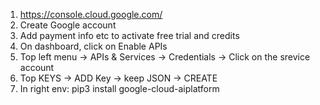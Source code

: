 1. https://console.cloud.google.com/
2. Create Google account
3. Add payment info etc to activate free trial and credits
4. On dashboard, click on Enable APIs
5. Top left menu -> APIs & Services -> Credentials -> Click on the srevice account
6. Top KEYS -> ADD Key -> keep JSON -> CREATE
7. In right env: pip3 install google-cloud-aiplatform
